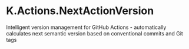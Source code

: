 # K.Actions.NextActionVersion
Intelligent version management for GitHub Actions - automatically calculates next semantic version based on conventional commits and Git tags
